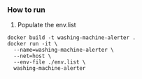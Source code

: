 ### How to run

1. Populate the env.list

```shell
docker build -t washing-machine-alerter .
docker run -it \
  --name=washing-machine-alerter \
  --net=host \
  --env-file ./env.list \
  washing-machine-alerter
```